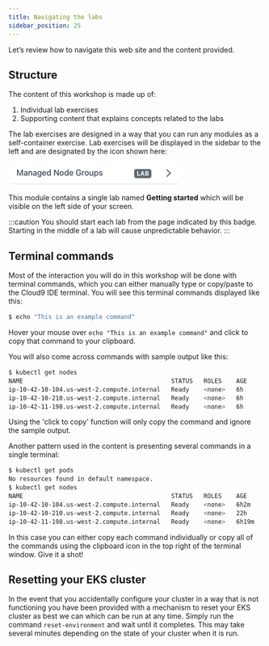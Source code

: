 ```yaml
---
title: Navigating the labs
sidebar_position: 25
---
```


Let’s review how to navigate this web site and the content provided.

## Structure

The content of this workshop is made up of:

1. Individual lab exercises
2. Supporting content that explains concepts related to the labs

The lab exercises are designed in a way that you can run any modules as a self-container exercise. Lab exercises will be displayed in the sidebar to the left and are designated by the icon shown here:

![Lab icon example](./assets/lab-icon.png)

This module contains a single lab named **Getting started** which will be visible on the left side of your screen.

:::caution
You should start each lab from the page indicated by this badge. Starting in the middle of a lab will cause unpredictable behavior.
:::

## Terminal commands

Most of the interaction you will do in this workshop will be done with terminal commands, which you can either manually type or copy/paste to the Cloud9 IDE terminal. You will see this terminal commands displayed like this:

```bash test=false
$ echo "This is an example command"
```

Hover your mouse over `echo "This is an example command"` and click to copy that command to your clipboard.

You will also come across commands with sample output like this:

```bash test=false
$ kubectl get nodes
NAME                                         STATUS   ROLES    AGE     VERSION
ip-10-42-10-104.us-west-2.compute.internal   Ready    <none>   6h      v1.23.9-eks-ba74326
ip-10-42-10-210.us-west-2.compute.internal   Ready    <none>   6h      v1.23.9-eks-ba74326
ip-10-42-11-198.us-west-2.compute.internal   Ready    <none>   6h      v1.23.9-eks-ba74326
```

Using the 'click to copy' function will only copy the command and ignore the sample output.

Another pattern used in the content is presenting several commands in a single terminal:

```bash test=false
$ kubectl get pods
No resources found in default namespace.
$ kubectl get nodes
NAME                                         STATUS   ROLES    AGE     VERSION
ip-10-42-10-104.us-west-2.compute.internal   Ready    <none>   6h2m    v1.23.9-eks-ba74326
ip-10-42-10-210.us-west-2.compute.internal   Ready    <none>   22h     v1.23.9-eks-ba74326
ip-10-42-11-198.us-west-2.compute.internal   Ready    <none>   6h19m   v1.23.9-eks-ba74326
```

In this case you can either copy each command individually or copy all of the commands using the clipboard icon in the top right of the terminal window. Give it a shot!

## Resetting your EKS cluster

In the event that you accidentally configure your cluster in a way that is not functioning you have been provided with a mechanism to reset your EKS cluster as best we can which can be run at any time. Simply run the command `reset-environment` and wait until it completes. This may take several minutes depending on the state of your cluster when it is run.
